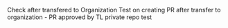 Check after transfered to Organization
Test on creating PR after transfer to organization - PR approved by TL 
private repo test